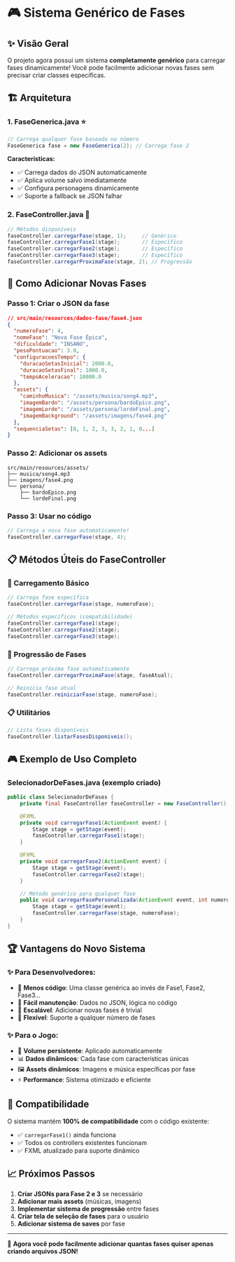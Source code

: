 # 🎮 Sistema Genérico de Fases

## ✨ **Visão Geral**

O projeto agora possui um sistema **completamente genérico** para carregar fases dinamicamente! Você pode facilmente adicionar novas fases sem precisar criar classes específicas.

## 🏗️ **Arquitetura**

### **1. FaseGenerica.java** ⭐
```java
// Carrega qualquer fase baseada no número
FaseGenerica fase = new FaseGenerica(2); // Carrega fase 2
```

**Características:**
- ✅ Carrega dados do JSON automaticamente
- ✅ Aplica volume salvo imediatamente
- ✅ Configura personagens dinamicamente
- ✅ Suporte a fallback se JSON falhar

### **2. FaseController.java** 🎯
```java
// Métodos disponíveis
faseController.carregarFase(stage, 1);     // Genérico
faseController.carregarFase1(stage);       // Específico
faseController.carregarFase2(stage);       // Específico
faseController.carregarFase3(stage);       // Específico
faseController.carregarProximaFase(stage, 2); // Progressão
```

## 🚀 **Como Adicionar Novas Fases**

### **Passo 1: Criar o JSON da fase**
```json
// src/main/resources/dados-fase/fase4.json
{
  "numeroFase": 4,
  "nomeFase": "Nova Fase Épica",
  "dificuldade": "INSANO",
  "pesoPontuacao": 3.0,
  "configuracoesTempo": {
    "duracaoSetasInicial": 2000.0,
    "duracaoSetasFinal": 1000.0,
    "tempoAceleracao": 10000.0
  },
  "assets": {
    "caminhoMusica": "/assets/musica/song4.mp3",
    "imagemBardo": "/assets/persona/bardoEpico.png",
    "imagemLorde": "/assets/persona/lordeFinal.png",
    "imagemBackground": "/assets/imagens/fase4.png"
  },
  "sequenciaSetas": [0, 1, 2, 3, 3, 2, 1, 0...]
}
```

### **Passo 2: Adicionar os assets**
```
src/main/resources/assets/
├── musica/song4.mp3
├── imagens/fase4.png
└── persona/
    ├── bardoEpico.png
    └── lordeFinal.png
```

### **Passo 3: Usar no código**
```java
// Carrega a nova fase automaticamente!
faseController.carregarFase(stage, 4);
```

## 📋 **Métodos Úteis do FaseController**

### **🎯 Carregamento Básico**
```java
// Carrega fase específica
faseController.carregarFase(stage, numeroFase);

// Métodos específicos (compatibilidade)
faseController.carregarFase1(stage);
faseController.carregarFase2(stage);
faseController.carregarFase3(stage);
```

### **🔄 Progressão de Fases**
```java
// Carrega próxima fase automaticamente
faseController.carregarProximaFase(stage, faseAtual);

// Reinicia fase atual
faseController.reiniciarFase(stage, numeroFase);
```

### **📋 Utilitários**
```java
// Lista fases disponíveis
faseController.listarFasesDisponiveis();
```

## 🎮 **Exemplo de Uso Completo**

### **SelecionadorDeFases.java** (exemplo criado)
```java
public class SelecionadorDeFases {
    private final FaseController faseController = new FaseController();

    @FXML
    private void carregarFase1(ActionEvent event) {
        Stage stage = getStage(event);
        faseController.carregarFase1(stage);
    }

    @FXML
    private void carregarFase2(ActionEvent event) {
        Stage stage = getStage(event);
        faseController.carregarFase2(stage);
    }

    // Método genérico para qualquer fase
    public void carregarFasePersonalizada(ActionEvent event, int numeroFase) {
        Stage stage = getStage(event);
        faseController.carregarFase(stage, numeroFase);
    }
}
```

## 🏆 **Vantagens do Novo Sistema**

### **✨ Para Desenvolvedores:**
- 🧹 **Menos código**: Uma classe genérica ao invés de Fase1, Fase2, Fase3...
- 🔧 **Fácil manutenção**: Dados no JSON, lógica no código
- 🚀 **Escalável**: Adicionar novas fases é trivial
- 🎯 **Flexível**: Suporte a qualquer número de fases

### **✨ Para o Jogo:**
- 🎵 **Volume persistente**: Aplicado automaticamente
- 📊 **Dados dinâmicos**: Cada fase com características únicas
- 🖼️ **Assets dinâmicos**: Imagens e música específicas por fase
- ⚡ **Performance**: Sistema otimizado e eficiente

## 🔧 **Compatibilidade**

O sistema mantém **100% de compatibilidade** com o código existente:
- ✅ `carregarFase1()` ainda funciona
- ✅ Todos os controllers existentes funcionam
- ✅ FXML atualizado para suporte dinâmico

## 📈 **Próximos Passos**

1. **Criar JSONs para Fase 2 e 3** se necessário
2. **Adicionar mais assets** (músicas, imagens)
3. **Implementar sistema de progressão** entre fases
4. **Criar tela de seleção de fases** para o usuário
5. **Adicionar sistema de saves** por fase

---

🎉 **Agora você pode facilmente adicionar quantas fases quiser apenas criando arquivos JSON!**
